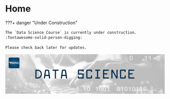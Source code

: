 # Home
???+ danger "Under Construction"

    The `Data Science Course` is currently under construction. 
    :fontawesome-solid-person-digging:

    Please check back later for updates.

![header](../assets/header/ds.png)
